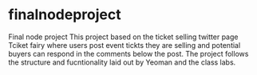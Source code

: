 # finalnodeproject
Final node project
This project based on the ticket selling twitter page Tciket fairy where users post event tickts they are selling and potential buyers
can respond in the comments below the post. The project follows the structure and fucntionality laid out by Yeoman and the class labs. 
